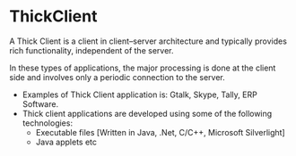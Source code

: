 # ThickClient

A Thick Client is a client in client–server architecture and typically provides rich functionality, independent of the server. 

In these types of applications, the major processing is done at the client side and involves only a periodic connection to the server.

- Examples of Thick Client application is: Gtalk, Skype, Tally, ERP Software.	
- Thick client applications are developed using some of the following technologies:
  - Executable files [Written in Java, .Net, C/C++, Microsoft Silverlight]
  - Java applets etc
